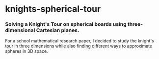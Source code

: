 # knights-spherical-tour
### Solving a Knight's Tour on spherical boards using three-dimensional Cartesian planes.
For a school mathematical research paper, I decided to study the knight's tour in three dimensions while also finding different ways to approximate spheres in 3D space.

